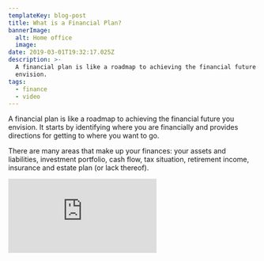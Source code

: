 ```yaml
---
templateKey: blog-post
title: What is a Financial Plan?
bannerImage:
  alt: Home office
  image: 
date: 2019-03-01T19:32:17.025Z
description: >-
  A financial plan is like a roadmap to achieving the financial future you
  envision.
tags:
  - finance
  - video
---
```

A financial plan is like a roadmap to achieving the financial future you envision. It starts by identifying where you are financially and provides directions for getting to where you want to go. 

There are many areas that make up your finances: your assets and liabilities, investment portfolio, cash flow, tax situation, retirement income, insurance and estate plan (or lack thereof).

<iframe class="FlexEmbed-content" src="https://player.vimeo.com/video/231943397" allowfullscreen="" frameborder="0"></iframe>
